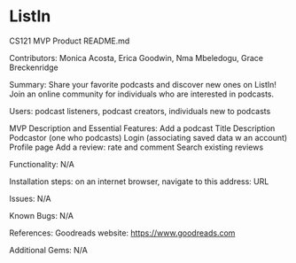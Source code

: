 # ListIn
CS121 MVP Product 
README.md

Contributors: Monica Acosta, Erica Goodwin, Nma Mbeledogu, Grace Breckenridge

Summary: Share your favorite podcasts and discover new ones on ListIn! Join an online community for individuals who are interested in podcasts. 

Users: podcast listeners, podcast creators, individuals new to podcasts

MVP Description and Essential Features: 
Add a podcast
Title 
Description
Podcastor (one who podcasts)
Login (associating saved data w an account)
Profile page
Add a review: rate and comment
Search existing reviews

Functionality: N/A

Installation steps: on an internet browser, navigate to this address: URL

Issues: N/A

Known Bugs: N/A

References: Goodreads website: https://www.goodreads.com

Additional Gems: N/A
